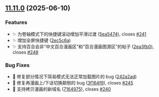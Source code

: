 ## [11.11.0](https://github.com/hymbz/ComicReadScript/compare/v11.10.0...v11.11.0) (2025-06-10)

### Features

* :sparkles: 为卷轴模式下的快捷键滚动增加平滑过渡 ([5ea5474](https://github.com/hymbz/ComicReadScript/commit/5ea5474406925020bed6b9fbdc01833e3fb5ccfb)), closes [#241](https://github.com/hymbz/ComicReadScript/issues/241)
* :sparkles: 增加全屏快捷键 ([2ec5c6a](https://github.com/hymbz/ComicReadScript/commit/2ec5c6a38e9132e1f85edaf995cd88c20fa2162f))
* :sparkles: 支持百合会非“中文百合漫画区”和“百合漫画图源区”的帖子 ([2ea3fb0](https://github.com/hymbz/ComicReadScript/commit/2ea3fb0032d6dcdbe1f6f12a5780b29bbf300a50)), closes [#248](https://github.com/hymbz/ComicReadScript/issues/248)

### Bug Fixes

* :bug: 修复部分情况下简易模式无法正常加载图片的 bug ([242a2ad](https://github.com/hymbz/ComicReadScript/commit/242a2ade9bf9705d731588de9d84274a03f57c30))
* :bug: 修复再漫画上/下话切换颠倒的 bug ([3f164f9](https://github.com/hymbz/ComicReadScript/commit/3f164f9ebd4f44efa6f61648942c1b06bf54a5d9)), closes [#245](https://github.com/hymbz/ComicReadScript/issues/245)
* :bug: 支持拷贝漫画的新域名 ([7164975](https://github.com/hymbz/ComicReadScript/commit/71649752282351ef8a779f566b03a3eccd846e22)), closes [#240](https://github.com/hymbz/ComicReadScript/issues/240)
